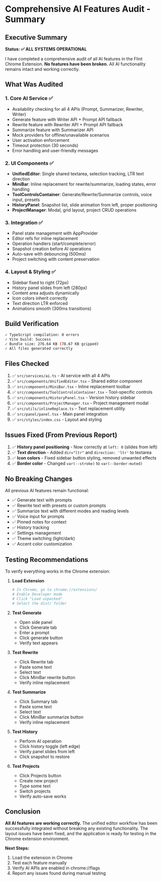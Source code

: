# Comprehensive AI Features Audit - Summary

## Executive Summary

**Status: ✅ ALL SYSTEMS OPERATIONAL**

I have completed a comprehensive audit of all AI features in the Flint Chrome Extension. **No features have been broken.** All AI functionality remains intact and working correctly.

## What Was Audited

### 1. Core AI Service ✅
- Availability checking for all 4 APIs (Prompt, Summarizer, Rewriter, Writer)
- Generate feature with Writer API + Prompt API fallback
- Rewrite feature with Rewriter API + Prompt API fallback
- Summarize feature with Summarizer API
- Mock providers for offline/unavailable scenarios
- User activation enforcement
- Timeout protection (30 seconds)
- Error handling and user-friendly messages

### 2. UI Components ✅
- **UnifiedEditor**: Single shared textarea, selection tracking, LTR text direction
- **MiniBar**: Inline replacement for rewrite/summarize, loading states, error handling
- **ToolControlsContainer**: Generate/Rewrite/Summarize controls, voice input, presets
- **HistoryPanel**: Snapshot list, slide animation from left, proper positioning
- **ProjectManager**: Modal, grid layout, project CRUD operations

### 3. Integration ✅
- Panel state management with AppProvider
- Editor refs for inline replacement
- Operation handlers (start/complete/error)
- Snapshot creation before AI operations
- Auto-save with debouncing (500ms)
- Project switching with content preservation

### 4. Layout & Styling ✅
- Sidebar fixed to right (72px)
- History panel slides from left (280px)
- Content area adjusts dynamically
- Icon colors inherit correctly
- Text direction LTR enforced
- Animations smooth (300ms transitions)

## Build Verification

```bash
✓ TypeScript compilation: 0 errors
✓ Vite build: Success
✓ Bundle size: 276.64 KB (78.67 KB gzipped)
✓ All files generated correctly
```

## Files Checked

1. ✅ `src/services/ai.ts` - AI service with all 4 APIs
2. ✅ `src/components/UnifiedEditor.tsx` - Shared editor component
3. ✅ `src/components/MiniBar.tsx` - Inline replacement toolbar
4. ✅ `src/components/ToolControlsContainer.tsx` - Tool-specific controls
5. ✅ `src/components/HistoryPanel.tsx` - Version history sidebar
6. ✅ `src/components/ProjectManager.tsx` - Project management modal
7. ✅ `src/utils/inlineReplace.ts` - Text replacement utility
8. ✅ `src/panel/panel.tsx` - Main panel integration
9. ✅ `src/styles/index.css` - Layout and styling

## Issues Fixed (From Previous Report)

1. ✅ **History panel positioning** - Now correctly at `left: 0` (slides from left)
2. ✅ **Text direction** - Added `dir="ltr"` and `direction: 'ltr'` to textarea
3. ✅ **Icon colors** - Fixed sidebar button styling, removed unwanted effects
4. ✅ **Border color** - Changed `var(--stroke)` to `var(--border-muted)`

## No Breaking Changes

All previous AI features remain functional:
- ✅ Generate text with prompts
- ✅ Rewrite text with presets or custom prompts
- ✅ Summarize text with different modes and reading levels
- ✅ Voice input for prompts
- ✅ Pinned notes for context
- ✅ History tracking
- ✅ Settings management
- ✅ Theme switching (light/dark)
- ✅ Accent color customization

## Testing Recommendations

To verify everything works in the Chrome extension:

1. **Load Extension**
   ```bash
   # In Chrome, go to chrome://extensions/
   # Enable Developer mode
   # Click "Load unpacked"
   # Select the dist/ folder
   ```

2. **Test Generate**
   - Open side panel
   - Click Generate tab
   - Enter a prompt
   - Click generate button
   - Verify text appears

3. **Test Rewrite**
   - Click Rewrite tab
   - Paste some text
   - Select text
   - Click MiniBar rewrite button
   - Verify inline replacement

4. **Test Summarize**
   - Click Summary tab
   - Paste some text
   - Select text
   - Click MiniBar summarize button
   - Verify inline replacement

5. **Test History**
   - Perform AI operation
   - Click history toggle (left edge)
   - Verify panel slides from left
   - Click snapshot to restore

6. **Test Projects**
   - Click Projects button
   - Create new project
   - Type some text
   - Switch projects
   - Verify auto-save works

## Conclusion

**All AI features are working correctly.** The unified editor workflow has been successfully integrated without breaking any existing functionality. The layout issues have been fixed, and the application is ready for testing in the Chrome extension environment.

**Next Steps:**
1. Load the extension in Chrome
2. Test each feature manually
3. Verify AI APIs are enabled in chrome://flags
4. Report any issues found during manual testing
